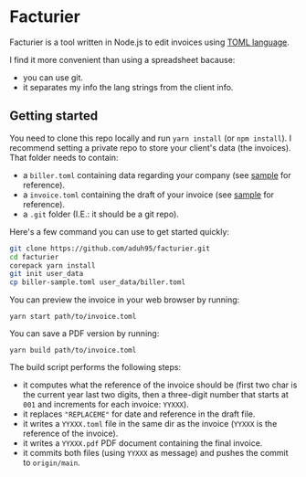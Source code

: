# Facturier

Facturier is a tool written in Node.js to edit invoices using
[TOML language](https://github.com/toml-lang/toml).

I find it more convenient than using a spreadsheet bacause:

- you can use git.
- it separates my info the lang strings from the client info.

## Getting started

You need to clone this repo locally and run `yarn install` (or `npm install`). I
recommend setting a private repo to store your client's data (the invoices).
That folder needs to contain:

- a `biller.toml` containing data regarding your company (see
  [sample](./biller-sample.toml) for reference).
- a `invoice.toml` containing the draft of your invoice (see
  [sample](./bill-sample.toml) for reference).
- a `.git` folder (I.E.: it should be a git repo).

Here's a few command you can use to get started quickly:

```sh
git clone https://github.com/aduh95/facturier.git
cd facturier
corepack yarn install
git init user_data
cp biller-sample.toml user_data/biller.toml
```

You can preview the invoice in your web browser by running:

```yarn
yarn start path/to/invoice.toml
```

You can save a PDF version by running:

```yarn
yarn build path/to/invoice.toml
```

The build script performs the following steps:

- it computes what the reference of the invoice should be (first two char is the
  current year last two digits, then a three-digit number that starts at `001`
  and increments for each invoice: `YYXXX`).
- it replaces `"REPLACEME"` for date and reference in the draft file.
- it writes a `YYXXX.toml` file in the same dir as the invoice (`YYXXX` is the
  reference of the invoice).
- it writes a `YYXXX.pdf` PDF document containing the final invoice.
- it commits both files (using `YYXXX` as message) and pushes the commit to
  `origin/main`.
